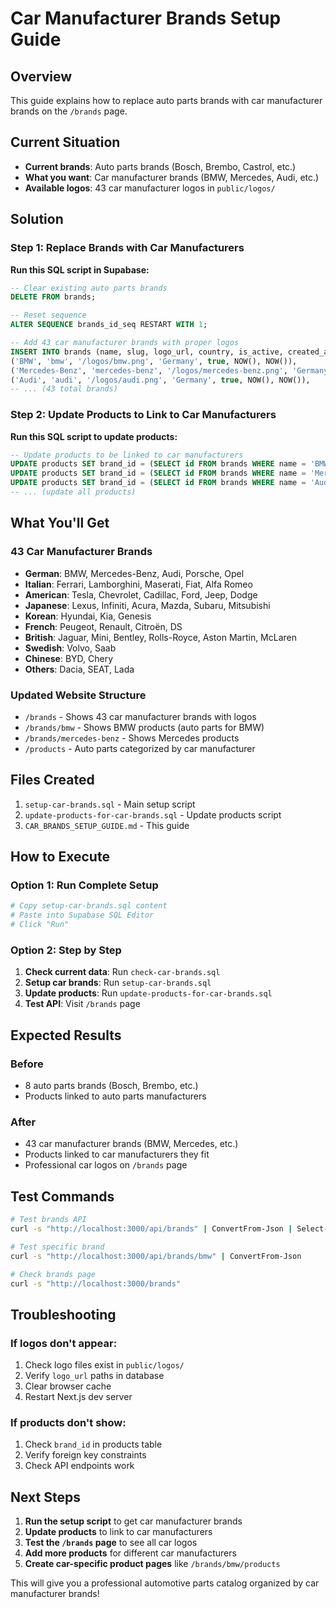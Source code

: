 # Car Manufacturer Brands Setup Guide

## Overview
This guide explains how to replace auto parts brands with car manufacturer brands on the `/brands` page.

## Current Situation
- **Current brands**: Auto parts brands (Bosch, Brembo, Castrol, etc.)
- **What you want**: Car manufacturer brands (BMW, Mercedes, Audi, etc.)
- **Available logos**: 43 car manufacturer logos in `public/logos/`

## Solution

### Step 1: Replace Brands with Car Manufacturers

**Run this SQL script in Supabase:**

```sql
-- Clear existing auto parts brands
DELETE FROM brands;

-- Reset sequence
ALTER SEQUENCE brands_id_seq RESTART WITH 1;

-- Add 43 car manufacturer brands with proper logos
INSERT INTO brands (name, slug, logo_url, country, is_active, created_at, updated_at) VALUES
('BMW', 'bmw', '/logos/bmw.png', 'Germany', true, NOW(), NOW()),
('Mercedes-Benz', 'mercedes-benz', '/logos/mercedes-benz.png', 'Germany', true, NOW(), NOW()),
('Audi', 'audi', '/logos/audi.png', 'Germany', true, NOW(), NOW()),
-- ... (43 total brands)
```

### Step 2: Update Products to Link to Car Manufacturers

**Run this SQL script to update products:**

```sql
-- Update products to be linked to car manufacturers
UPDATE products SET brand_id = (SELECT id FROM brands WHERE name = 'BMW') WHERE name LIKE '%BMW%';
UPDATE products SET brand_id = (SELECT id FROM brands WHERE name = 'Mercedes-Benz') WHERE name LIKE '%Mercedes%';
UPDATE products SET brand_id = (SELECT id FROM brands WHERE name = 'Audi') WHERE name LIKE '%Audi%';
-- ... (update all products)
```

## What You'll Get

### **43 Car Manufacturer Brands**
- **German**: BMW, Mercedes-Benz, Audi, Porsche, Opel
- **Italian**: Ferrari, Lamborghini, Maserati, Fiat, Alfa Romeo
- **American**: Tesla, Chevrolet, Cadillac, Ford, Jeep, Dodge
- **Japanese**: Lexus, Infiniti, Acura, Mazda, Subaru, Mitsubishi
- **Korean**: Hyundai, Kia, Genesis
- **French**: Peugeot, Renault, Citroën, DS
- **British**: Jaguar, Mini, Bentley, Rolls-Royce, Aston Martin, McLaren
- **Swedish**: Volvo, Saab
- **Chinese**: BYD, Chery
- **Others**: Dacia, SEAT, Lada

### **Updated Website Structure**
- `/brands` - Shows 43 car manufacturer brands with logos
- `/brands/bmw` - Shows BMW products (auto parts for BMW)
- `/brands/mercedes-benz` - Shows Mercedes products
- `/products` - Auto parts categorized by car manufacturer

## Files Created

1. `setup-car-brands.sql` - Main setup script
2. `update-products-for-car-brands.sql` - Update products script
3. `CAR_BRANDS_SETUP_GUIDE.md` - This guide

## How to Execute

### Option 1: Run Complete Setup
```bash
# Copy setup-car-brands.sql content
# Paste into Supabase SQL Editor
# Click "Run"
```

### Option 2: Step by Step
1. **Check current data**: Run `check-car-brands.sql`
2. **Setup car brands**: Run `setup-car-brands.sql`
3. **Update products**: Run `update-products-for-car-brands.sql`
4. **Test API**: Visit `/brands` page

## Expected Results

### Before
- 8 auto parts brands (Bosch, Brembo, etc.)
- Products linked to auto parts manufacturers

### After
- 43 car manufacturer brands (BMW, Mercedes, etc.)
- Products linked to car manufacturers they fit
- Professional car logos on `/brands` page

## Test Commands

```bash
# Test brands API
curl -s "http://localhost:3000/api/brands" | ConvertFrom-Json | Select-Object -ExpandProperty data | Select-Object name, country | Format-Table

# Test specific brand
curl -s "http://localhost:3000/api/brands/bmw" | ConvertFrom-Json

# Check brands page
curl -s "http://localhost:3000/brands"
```

## Troubleshooting

### If logos don't appear:
1. Check logo files exist in `public/logos/`
2. Verify `logo_url` paths in database
3. Clear browser cache
4. Restart Next.js dev server

### If products don't show:
1. Check `brand_id` in products table
2. Verify foreign key constraints
3. Check API endpoints work

## Next Steps

1. **Run the setup script** to get car manufacturer brands
2. **Update products** to link to car manufacturers
3. **Test the `/brands` page** to see all car logos
4. **Add more products** for different car manufacturers
5. **Create car-specific product pages** like `/brands/bmw/products`

This will give you a professional automotive parts catalog organized by car manufacturer brands! 